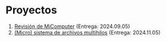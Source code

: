 # Proyectos

1. [Revisión de MiComputer](./micomputer/README.md) (Entrega: 2024.09.05)
2. [(Micro) sistema de archivos
   multihilos](./micro-sist-de-arch-multihilos/README.md) (Entrega: 2024.11.05)
